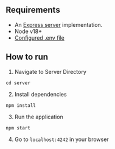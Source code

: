## Requirements

- An [Express server](http://expressjs.com) implementation.
- Node v18+
- [Configured .env file](../README.md)

## How to run

1. Navigate to Server Directory

```
cd server
```

2. Install dependencies

```
npm install
```

3. Run the application

```
npm start
```

4. Go to `localhost:4242` in your browser
